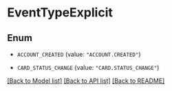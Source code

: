 # EventTypeExplicit

## Enum


* `ACCOUNT_CREATED` (value: `"ACCOUNT.CREATED"`)

* `CARD_STATUS_CHANGE` (value: `"CARD.STATUS_CHANGE"`)


[[Back to Model list]](../README.md#documentation-for-models) [[Back to API list]](../README.md#documentation-for-api-endpoints) [[Back to README]](../README.md)


